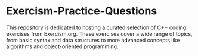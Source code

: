 # Exercism-Practice-Questions
This repository is dedicated to hosting a curated selection of C++ coding exercises from Exercism.org. These exercises cover a wide range of topics, from basic syntax and data structures to more advanced concepts like algorithms and object-oriented programming.
